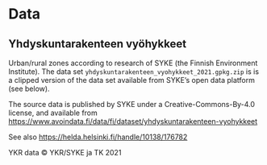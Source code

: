 # Data

## Yhdyskuntarakenteen vyöhykkeet

Urban/rural zones according to research of SYKE (the Finnish Environment
Institute). The data set `yhdyskuntarakenteen_vyohykkeet_2021.gpkg.zip` is is a
clipped version of the data set available from SYKE’s open data platform (see
below).

The source data is published  by SYKE under a Creative-Commons-By-4.0 license,
and available from
https://www.avoindata.fi/data/fi/dataset/yhdyskuntarakenteen-vyohykkeet

See also https://helda.helsinki.fi/handle/10138/176782

YKR data © YKR/SYKE ja TK 2021
